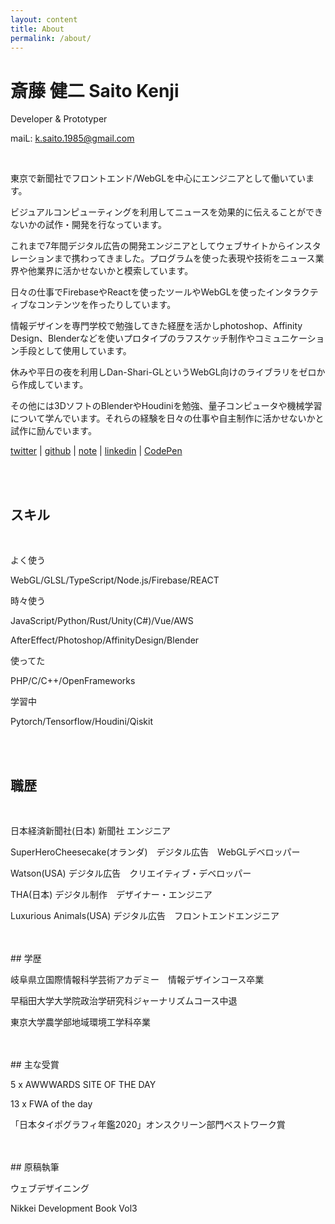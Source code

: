 ```yaml
---
layout: content
title: About
permalink: /about/
---
```



<h1 class="home-h1">斎藤 健二 Saito Kenji</h1>
<p class="title-p">Developer &amp; Prototyper</p>

maiL: k.saito.1985@gmail.com

<br>

東京で新聞社でフロントエンド/WebGLを中心にエンジニアとして働いています。

ビジュアルコンピューティングを利用してニュースを効果的に伝えることができないかの試作・開発を行なっています。

これまで7年間デジタル広告の開発エンジニアとしてウェブサイトからインスタレーションまで携わってきました。プログラムを使った表現や技術をニュース業界や他業界に活かせないかと模索しています。

日々の仕事でFirebaseやReactを使ったツールやWebGLを使ったインタラクティブなコンテンツを作ったりしています。

情報デザインを専門学校で勉強してきた経歴を活かしphotoshop、Affinity Design、Blenderなどを使いプロタイプのラフスケッチ制作やコミュニケーション手段として使用しています。

休みや平日の夜を利用しDan-Shari-GLというWebGL向けのライブラリをゼロから作成しています。

その他には3DソフトのBlenderやHoudiniを勉強、量子コンピュータや機械学習について学んでいます。それらの経験を日々の仕事や自主制作に活かせないかと試作に励んでいます。

[twitter](https://twitter.com/kenji_special)
 | [github](https://github.com/kenjiSpecial)
 | [note](https://note.com/kenji_special)
 | [linkedin](https://www.linkedin.com/in/kenji-saito-5a327340)
 | [CodePen](http://codepen.io/kenjiSpecial/)

<br>
<br>
<h2>スキル</h2>
<br>

よく使う

WebGL/GLSL/TypeScript/Node.js/Firebase/REACT

時々使う

JavaScript/Python/Rust/Unity(C#)/Vue/AWS

AfterEffect/Photoshop/AffinityDesign/Blender

使ってた

PHP/C/C++/OpenFrameworks

学習中

Pytorch/Tensorflow/Houdini/Qiskit

<br>
<br>

## 職歴
<br>

日本経済新聞社(日本) 新聞社 エンジニア

SuperHeroCheesecake(オランダ)　デジタル広告　WebGLデベロッパー

Watson(USA) デジタル広告　クリエイティブ・デベロッパー

THA(日本) デジタル制作　デザイナー・エンジニア

Luxurious Animals(USA) デジタル広告　フロントエンドエンジニア


<br>
<br>
## 学歴
<br>

岐阜県立国際情報科学芸術アカデミー　情報デザインコース卒業

早稲田大学大学院政治学研究科ジャーナリズムコース中退

東京大学農学部地域環境工学科卒業

<br>
<br>
## 主な受賞
<br>

5 x AWWWARDS SITE OF THE DAY

13 x FWA of the day

「日本タイポグラフィ年鑑2020」オンスクリーン部門ベストワーク賞

<br>
<br>
## 原稿執筆
<br>

ウェブデザイニング

Nikkei Development Book Vol3

